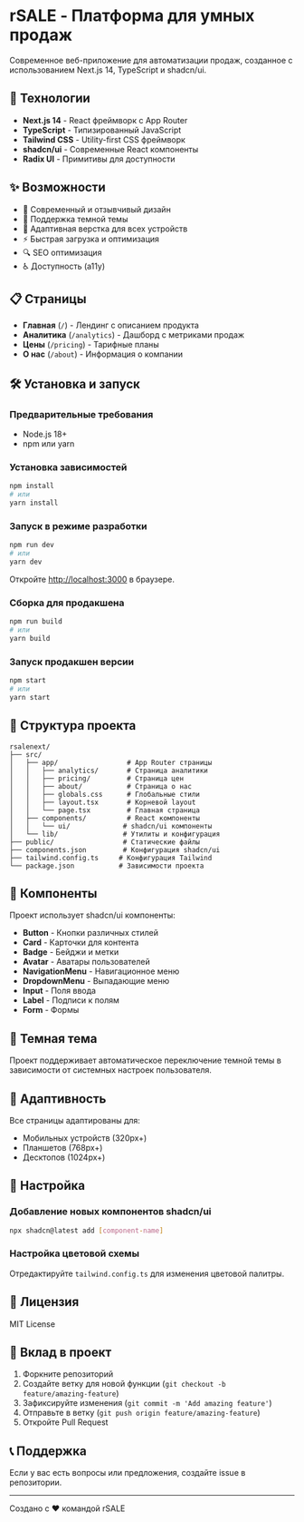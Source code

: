 # rSALE - Платформа для умных продаж

Современное веб-приложение для автоматизации продаж, созданное с использованием Next.js 14, TypeScript и shadcn/ui.

## 🚀 Технологии

- **Next.js 14** - React фреймворк с App Router
- **TypeScript** - Типизированный JavaScript
- **Tailwind CSS** - Utility-first CSS фреймворк
- **shadcn/ui** - Современные React компоненты
- **Radix UI** - Примитивы для доступности

## ✨ Возможности

- 🎨 Современный и отзывчивый дизайн
- 🌙 Поддержка темной темы
- 📱 Адаптивная верстка для всех устройств
- ⚡ Быстрая загрузка и оптимизация
- 🔍 SEO оптимизация
- ♿ Доступность (a11y)

## 📋 Страницы

- **Главная** (`/`) - Лендинг с описанием продукта
- **Аналитика** (`/analytics`) - Дашборд с метриками продаж
- **Цены** (`/pricing`) - Тарифные планы
- **О нас** (`/about`) - Информация о компании

## 🛠️ Установка и запуск

### Предварительные требования

- Node.js 18+ 
- npm или yarn

### Установка зависимостей

```bash
npm install
# или
yarn install
```

### Запуск в режиме разработки

```bash
npm run dev
# или
yarn dev
```

Откройте [http://localhost:3000](http://localhost:3000) в браузере.

### Сборка для продакшена

```bash
npm run build
# или
yarn build
```

### Запуск продакшен версии

```bash
npm start
# или
yarn start
```

## 📁 Структура проекта

```
rsalenext/
├── src/
│   ├── app/                 # App Router страницы
│   │   ├── analytics/       # Страница аналитики
│   │   ├── pricing/         # Страница цен
│   │   ├── about/           # Страница о нас
│   │   ├── globals.css      # Глобальные стили
│   │   ├── layout.tsx       # Корневой layout
│   │   └── page.tsx         # Главная страница
│   ├── components/          # React компоненты
│   │   └── ui/             # shadcn/ui компоненты
│   └── lib/                # Утилиты и конфигурация
├── public/                 # Статические файлы
├── components.json         # Конфигурация shadcn/ui
├── tailwind.config.ts     # Конфигурация Tailwind
└── package.json           # Зависимости проекта
```

## 🎨 Компоненты

Проект использует shadcn/ui компоненты:

- **Button** - Кнопки различных стилей
- **Card** - Карточки для контента
- **Badge** - Бейджи и метки
- **Avatar** - Аватары пользователей
- **NavigationMenu** - Навигационное меню
- **DropdownMenu** - Выпадающие меню
- **Input** - Поля ввода
- **Label** - Подписи к полям
- **Form** - Формы

## 🌙 Темная тема

Проект поддерживает автоматическое переключение темной темы в зависимости от системных настроек пользователя.

## 📱 Адаптивность

Все страницы адаптированы для:
- Мобильных устройств (320px+)
- Планшетов (768px+)
- Десктопов (1024px+)

## 🔧 Настройка

### Добавление новых компонентов shadcn/ui

```bash
npx shadcn@latest add [component-name]
```

### Настройка цветовой схемы

Отредактируйте `tailwind.config.ts` для изменения цветовой палитры.

## 📄 Лицензия

MIT License

## 🤝 Вклад в проект

1. Форкните репозиторий
2. Создайте ветку для новой функции (`git checkout -b feature/amazing-feature`)
3. Зафиксируйте изменения (`git commit -m 'Add amazing feature'`)
4. Отправьте в ветку (`git push origin feature/amazing-feature`)
5. Откройте Pull Request

## 📞 Поддержка

Если у вас есть вопросы или предложения, создайте issue в репозитории.

---

Создано с ❤️ командой rSALE

